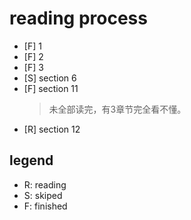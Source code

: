 # reading process

- [F] 1
- [F] 2
- [F] 3
- [S] section 6
- [F] section 11
	> 未全部读完，有3章节完全看不懂。
- [R] section 12

## legend

- R: reading
- S: skiped
- F: finished